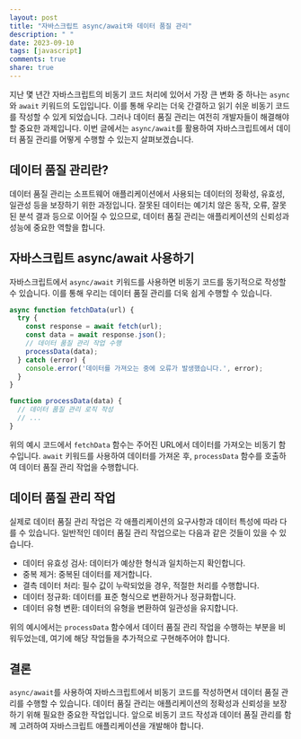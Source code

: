 ```yaml
---
layout: post
title: "자바스크립트 async/await와 데이터 품질 관리"
description: " "
date: 2023-09-10
tags: [javascript]
comments: true
share: true
---
```


지난 몇 년간 자바스크립트의 비동기 코드 처리에 있어서 가장 큰 변화 중 하나는 `async`와 `await` 키워드의 도입입니다. 이를 통해 우리는 더욱 간결하고 읽기 쉬운 비동기 코드를 작성할 수 있게 되었습니다. 그러나 데이터 품질 관리는 여전히 개발자들이 해결해야할 중요한 과제입니다. 이번 글에서는 `async/await`를 활용하여 자바스크립트에서 데이터 품질 관리를 어떻게 수행할 수 있는지 살펴보겠습니다.

## 데이터 품질 관리란?

데이터 품질 관리는 소프트웨어 애플리케이션에서 사용되는 데이터의 정확성, 유효성, 일관성 등을 보장하기 위한 과정입니다. 잘못된 데이터는 예기치 않은 동작, 오류, 잘못된 분석 결과 등으로 이어질 수 있으므로, 데이터 품질 관리는 애플리케이션의 신뢰성과 성능에 중요한 역할을 합니다.

## 자바스크립트 async/await 사용하기

자바스크립트에서 `async/await` 키워드를 사용하면 비동기 코드를 동기적으로 작성할 수 있습니다. 이를 통해 우리는 데이터 품질 관리를 더욱 쉽게 수행할 수 있습니다.

```javascript
async function fetchData(url) {
  try {
    const response = await fetch(url);
    const data = await response.json();
    // 데이터 품질 관리 작업 수행
    processData(data);
  } catch (error) {
    console.error('데이터를 가져오는 중에 오류가 발생했습니다.', error);
  }
}

function processData(data) {
  // 데이터 품질 관리 로직 작성
  // ...
}
```

위의 예시 코드에서 `fetchData` 함수는 주어진 URL에서 데이터를 가져오는 비동기 함수입니다. `await` 키워드를 사용하여 데이터를 가져온 후, `processData` 함수를 호출하여 데이터 품질 관리 작업을 수행합니다.

## 데이터 품질 관리 작업

실제로 데이터 품질 관리 작업은 각 애플리케이션의 요구사항과 데이터 특성에 따라 다를 수 있습니다. 일반적인 데이터 품질 관리 작업으로는 다음과 같은 것들이 있을 수 있습니다.

- 데이터 유효성 검사: 데이터가 예상한 형식과 일치하는지 확인합니다.
- 중복 제거: 중복된 데이터를 제거합니다.
- 결측 데이터 처리: 필수 값이 누락되었을 경우, 적절한 처리를 수행합니다.
- 데이터 정규화: 데이터를 표준 형식으로 변환하거나 정규화합니다.
- 데이터 유형 변환: 데이터의 유형을 변환하여 일관성을 유지합니다.

위의 예시에서는 `processData` 함수에서 데이터 품질 관리 작업을 수행하는 부분을 비워두었는데, 여기에 해당 작업들을 추가적으로 구현해주어야 합니다.

## 결론

`async/await`를 사용하여 자바스크립트에서 비동기 코드를 작성하면서 데이터 품질 관리를 수행할 수 있습니다. 데이터 품질 관리는 애플리케이션의 정확성과 신뢰성을 보장하기 위해 필요한 중요한 작업입니다. 앞으로 비동기 코드 작성과 데이터 품질 관리를 함께 고려하여 자바스크립트 애플리케이션을 개발해야 합니다.